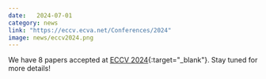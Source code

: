 ```yaml
---
date:   2024-07-01
category: news
link: "https://eccv.ecva.net/Conferences/2024"
image: news/eccv2024.png
---
```


We have 8 papers accepted at [ECCV 2024](https://eccv.ecva.net/Conferences/2024){:target="_blank"}. Stay tuned for more details!
